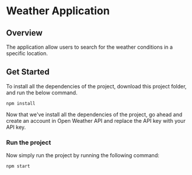 # Weather Application

## Overview

The application allow users to search for the weather conditions in a specific location.

## Get Started

To install all the dependencies of the project, download this project folder, and run the below command.

```
npm install
```

Now that we've install all the dependencies of the project, go ahead and create an account in Open Weather API and replace the API key with your API key.

### Run the project

Now simply run the project by running the following command:

```
npm start
```
